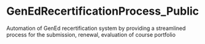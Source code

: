 # GenEdRecertificationProcess_Public
Automation of GenEd recertification system by providing a streamlined process for the submission, renewal, evaluation of course portfolio
